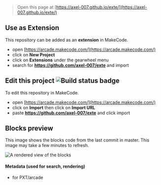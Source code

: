  


> Open this page at [https://axel-007.github.io/exte/](https://axel-007.github.io/exte/)

## Use as Extension

This repository can be added as an **extension** in MakeCode.

* open [https://arcade.makecode.com/](https://arcade.makecode.com/)
* click on **New Project**
* click on **Extensions** under the gearwheel menu
* search for **https://github.com/axel-007/exte** and import

## Edit this project ![Build status badge](https://github.com/axel-007/exte/workflows/MakeCode/badge.svg)

To edit this repository in MakeCode.

* open [https://arcade.makecode.com/](https://arcade.makecode.com/)
* click on **Import** then click on **Import URL**
* paste **https://github.com/axel-007/exte** and click import

## Blocks preview

This image shows the blocks code from the last commit in master.
This image may take a few minutes to refresh.

![A rendered view of the blocks](https://github.com/axel-007/exte/raw/master/.github/makecode/blocks.png)

#### Metadata (used for search, rendering)

* for PXT/arcade
<script src="https://makecode.com/gh-pages-embed.js"></script><script>makeCodeRender("{{ site.makecode.home_url }}", "{{ site.github.owner_name }}/{{ site.github.repository_name }}");</script>
